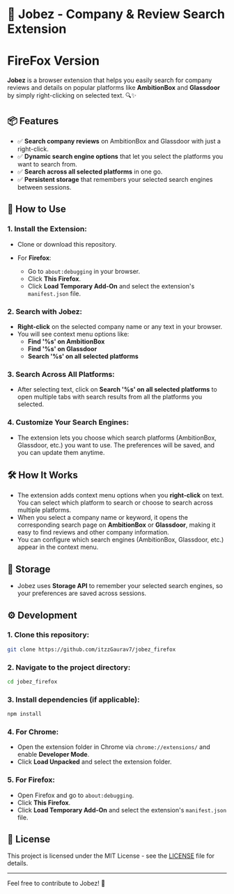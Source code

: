 # 🌟 **Jobez - Company & Review Search Extension**

# FireFox Version

**Jobez** is a browser extension that helps you easily search for company reviews and details on popular platforms like **AmbitionBox** and **Glassdoor** by simply right-clicking on selected text. 🔍✨

## 📦 **Features**

- ✅ **Search company reviews** on AmbitionBox and Glassdoor with just a right-click.
- ✅ **Dynamic search engine options** that let you select the platforms you want to search from.
- ✅ **Search across all selected platforms** in one go.
- ✅ **Persistent storage** that remembers your selected search engines between sessions.

## 🚀 **How to Use**

### 1. **Install the Extension**:

- Clone or download this repository.

- For **Firefox**:
  - Go to `about:debugging` in your browser.
  - Click **This Firefox**.
  - Click **Load Temporary Add-On** and select the extension's `manifest.json` file.

### 2. **Search with Jobez**:

- **Right-click** on the selected company name or any text in your browser.
- You will see context menu options like:
  - **Find '%s' on AmbitionBox**
  - **Find '%s' on Glassdoor**
  - **Search '%s' on all selected platforms**

### 3. **Search Across All Platforms**:

- After selecting text, click on **Search '%s' on all selected platforms** to open multiple tabs with search results from all the platforms you selected.

### 4. **Customize Your Search Engines**:

- The extension lets you choose which search platforms (AmbitionBox, Glassdoor, etc.) you want to use. The preferences will be saved, and you can update them anytime.

## 🛠️ **How It Works**

- The extension adds context menu options when you **right-click** on text. You can select which platform to search or choose to search across multiple platforms.
- When you select a company name or keyword, it opens the corresponding search page on **AmbitionBox** or **Glassdoor**, making it easy to find reviews and other company information.
- You can configure which search engines (AmbitionBox, Glassdoor, etc.) appear in the context menu.

## 💾 **Storage**

- Jobez uses **Storage API** to remember your selected search engines, so your preferences are saved across sessions.

## ⚙️ **Development**

### 1. Clone this repository:

```bash
git clone https://github.com/itzzGaurav7/jobez_firefox
```

### 2. Navigate to the project directory:

```bash
cd jobez_firefox
```

### 3. Install dependencies (if applicable):

```bash
npm install
```

### 4. **For Chrome**:

- Open the extension folder in Chrome via `chrome://extensions/` and enable **Developer Mode**.
- Click **Load Unpacked** and select the extension folder.

### 5. **For Firefox**:

- Open Firefox and go to `about:debugging`.
- Click **This Firefox**.
- Click **Load Temporary Add-On** and select the extension's `manifest.json` file.

## 📜 **License**

This project is licensed under the MIT License - see the [LICENSE](LICENSE) file for details.

---

Feel free to contribute to Jobez! 🌟

